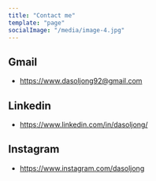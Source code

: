 ```yaml
---
title: "Contact me"
template: "page"
socialImage: "/media/image-4.jpg"
---
```


## Gmail

- https://www.dasoljong92@gmail.com


## Linkedin

- https://www.linkedin.com/in/dasoljong/


## Instagram

- https://www.instagram.com/dasoljong
